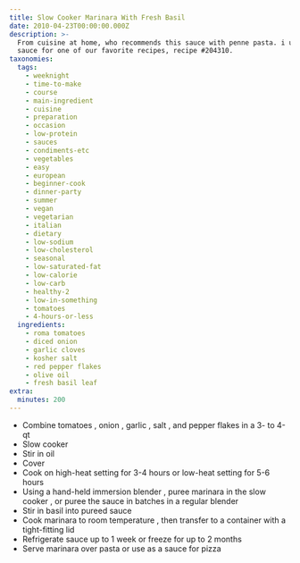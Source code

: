 ```yaml
---
title: Slow Cooker Marinara With Fresh Basil
date: 2010-04-23T00:00:00.000Z
description: >-
  From cuisine at home, who recommends this sauce with penne pasta. i used this
  sauce for one of our favorite recipes, recipe #204310.
taxonomies:
  tags:
    - weeknight
    - time-to-make
    - course
    - main-ingredient
    - cuisine
    - preparation
    - occasion
    - low-protein
    - sauces
    - condiments-etc
    - vegetables
    - easy
    - european
    - beginner-cook
    - dinner-party
    - summer
    - vegan
    - vegetarian
    - italian
    - dietary
    - low-sodium
    - low-cholesterol
    - seasonal
    - low-saturated-fat
    - low-calorie
    - low-carb
    - healthy-2
    - low-in-something
    - tomatoes
    - 4-hours-or-less
  ingredients:
    - roma tomatoes
    - diced onion
    - garlic cloves
    - kosher salt
    - red pepper flakes
    - olive oil
    - fresh basil leaf
extra:
  minutes: 200
---
```

 - Combine tomatoes , onion , garlic , salt , and pepper flakes in a 3- to 4-qt
 - Slow cooker
 - Stir in oil
 - Cover
 - Cook on high-heat setting for 3-4 hours or low-heat setting for 5-6 hours
 - Using a hand-held immersion blender , puree marinara in the slow cooker , or puree the sauce in batches in a regular blender
 - Stir in basil into pureed sauce
 - Cook marinara to room temperature , then transfer to a container with a tight-fitting lid
 - Refrigerate sauce up to 1 week or freeze for up to 2 months
 - Serve marinara over pasta or use as a sauce for pizza
